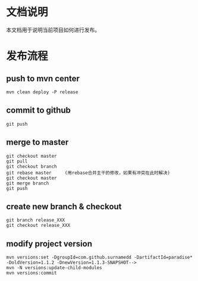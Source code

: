 # 文档说明

本文档用于说明当前项目如何进行发布。


# 发布流程

## push to mvn center

```
mvn clean deploy -P release
```

## commit to github

```
git push
```

## merge to master

```
git checkout master
git pull
git checkout branch
git rebase master     (用rebase合并主干的修改，如果有冲突在此时解决)
git checkout master
git merge branch
git push
```

## create new branch & checkout 

```
git branch release_XXX
git checkout release_XXX
```

## modify project version

```
mvn versions:set -DgroupId=com.github.surnamedd -DartifactId=paradise* -DoldVersion=1.1.2 -DnewVersion=1.1.3-SNAPSHOT-->
mvn -N versions:update-child-modules
mvn versions:commit
```

